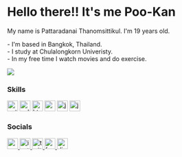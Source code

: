 # Hello there!! It's me Poo-Kan

My name is Pattaradanai Thanomsittikul. I'm 19 years old.

<p align="left">
-  I'm based in Bangkok, Thailand.<br>
-  I study at Chulalongkorn Univeristy.<br>
-  In my free time I watch movies and do exercise.

</p>


<div align="left">
  <img src="https://visitor-badge.laobi.icu/badge?page_id=takedaxz.takedaxz&"  />
</div>

### Skills

<div align="left">
  <img src="https://img.shields.io/badge/python-3670A0?style=for-the-badge&logo=python&logoColor=ffdd54" height="25" alt="python logo"  />
  
  <img src="https://img.shields.io/badge/c++-%2300599C.svg?style=for-the-badge&logo=c%2B%2B&logoColor=white" height="25" alt="cplusplus logo"  />
  <img src="https://img.shields.io/badge/html5-%23E34F26.svg?style=for-the-badge&logo=html5&logoColor=white" height="25" alt="html logo"  />
  <img src="https://img.shields.io/badge/css3-%231572B6.svg?style=for-the-badge&logo=css3&logoColor=white" height="25" alt="css logo"  />
  <img src="https://img.shields.io/badge/java-%23ED8B00.svg?style=for-the-badge&logo=openjdk&logoColor=white" height="25" alt="java logo"  />
  <img src="https://img.shields.io/badge/jupyter-%23FA0F00.svg?style=for-the-badge&logo=jupyter&logoColor=white" height="25" alt="jupyter logo"  />
</div>
                    
### Socials
                  
                  

<div align="left">
  <a href="mailto:datas.pookan@gmail.com" target="_blank">
    <img src="https://img.shields.io/static/v1?message=Gmail&logo=gmail&label=&color=D14836&logoColor=white&labelColor=&style=for-the-badge" height="25" alt="gmail logo"  />
  </a>
  <a href="http://www.instagram.com/pookanlnwza" target="_blank">
    <img src="https://img.shields.io/static/v1?message=Instagram&logo=instagram&label=&color=E4405F&logoColor=white&labelColor=&style=for-the-badge" height="25" alt="instagram logo"  />
  </a>
  <a href="https://www.twitch.tv/takedax" target="_blank">
    <img src="https://img.shields.io/static/v1?message=Twitch&logo=twitch&label=&color=9146FF&logoColor=white&labelColor=&style=for-the-badge" height="25" alt="twitch logo"  />
  </a>
  <a href="https://www.facebook.com/pkpt.pookan/" target="_blank">
    <img src="https://img.shields.io/static/v1?message=Facebook&logo=facebook&label=&color=1877F2&logoColor=white&labelColor=&style=for-the-badge" height="25" alt="facebook logo"  />
  </a>
  <a href="https://discord.gg/eHWRAE4dvw" target="_blank">
    <img src="https://img.shields.io/badge/Discord-%235865F2.svg?style=for-the-badge&logo=discord&logoColor=white" height="25" alt="discord logo"  />
  </a>
</div>

